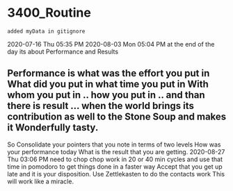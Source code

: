 # 3400_Routine
	added myData in gitignore 
2020-07-16 Thu 05:35 PM
2020-08-03 Mon 05:04 PM
at the end of the day its about 
	Performance 
	and 
	Results 

Performance is what was the effort you put in What did you put in what time you put in With whom you put in .. how you put in .. 
and than there is result ...
		when the world brings its contribution as well to the Stone Soup and makes it Wonderfully tasty. 
-- 
So Consolidate your pointers that you note in terms of two levels 
    How was your performance today 
	What is the result that you are getting. 
2020-08-27 Thu 03:06 PM
	need to chop chop work in 20 or 40 min cycles and use that time in pomodoro to get things done in a faster way 
	Accept that you get up late and it is your disposition. 
	Use Zettlekasten to do the contacts work This will work like a miracle.

